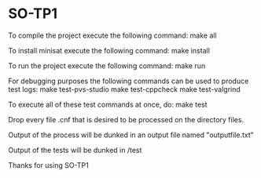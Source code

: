 # SO-TP1

To compile the project execute the following command:
    make all

To install minisat execute the following command:
    make install

To run the project execute the following command:
    make run

For debugging purposes the following commands can be used to produce test logs:
    make test-pvs-studio
    make test-cppcheck
    make test-valgrind

To execute all of these test commands at once, do:
    make test

Drop every file .cnf that is desired to be processed on the directory files.

Output of the process will be dunked in an output file named "outputfile.txt"

Output of the tests will be dunked in /test

Thanks for using SO-TP1